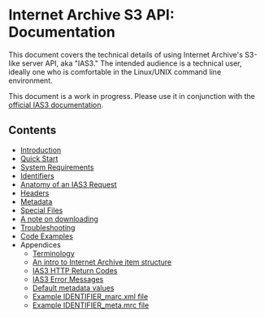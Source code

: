 # Internet Archive S3 API: Documentation

This document covers the technical details of using Internet Archive's S3-like server API, aka "IAS3." The intended audience is a technical user, ideally one who is comfortable in the Linux/UNIX command line environment.

This document is a work in progress. Please use it in conjunction with the [official IAS3 documentation](http://archive.org/help/abouts3.txt">http://archive.org/help/abouts3.txt).

## Contents

* [Introduction](./introduction.md)
* [Quick Start](./quickstart.md)
* [System Requirements](./systemrequirements.md)
* [Identifiers](./identifiers.md)
* [Anatomy of an IAS3 Request](./requestanatomy.md)
* [Headers](./headers.md)
* [Metadata](./metadata.md)
* [Special Files](./specialfiles.md)
* [A note on downloading](./downloading.md)
* [Troubleshooting](./troubleshooting.md)
* [Code Examples](./examples/README.md)
* Appendices
    * [Terminology](./appendices/terminology.md)
    * [An intro to Internet Archive item structure](./appendices/itemstructure.md)
    * [IAS3 HTTP Return Codes](./appendices/returncodes.md)
    * [IAS3 Error Messages](./appendices/errormessages.md)
    * [Default metadata values](./appendices/defaultmetadatavalues.md)
    * [Example IDENTIFIER_marc.xml file](./appendices/identifier_marc.xml)
    * [Example IDENTIFIER_meta.mrc file](./appendices/identifier_meta.mrc)
